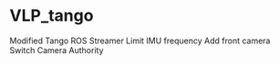 # VLP_tango
 Modified Tango ROS Streamer
 Limit IMU frequency
 Add front camera
 Switch Camera Authority

